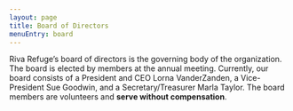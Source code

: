 ```yaml
---
layout: page
title: Board of Directors
menuEntry: board
---
```



Riva Refuge’s board of directors is the governing body of the organization. The
board is elected by members at the annual meeting.  Currently, our board
consists of a President and CEO Lorna VanderZanden, a Vice-President Sue Goodwin,
and a Secretary/Treasurer Marla Taylor. The board members are
volunteers and **serve without compensation**.